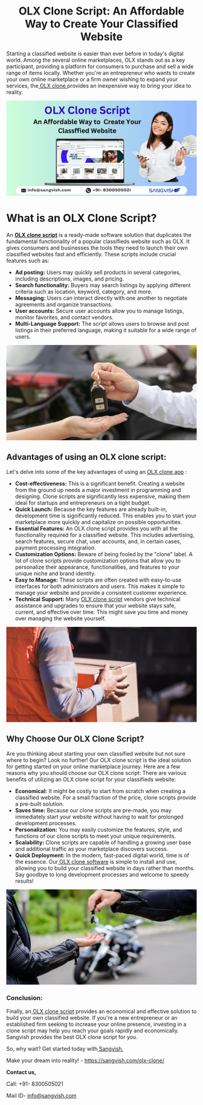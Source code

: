 <h1 align="center">OLX Clone Script: An Affordable Way to Create Your Classified Website</h1>


Starting a classified website is easier than ever before in today's digital world. Among the several online marketplaces, OLX stands out as a key participant, providing a platform for consumers to purchase and sell a wide range of items locally. Whether you're an entrepreneur who wants to create your own online marketplace or a firm owner wishing to expand your services, the[ OLX clone ](https://sangvish.com/olx-clone/) provides an inexpensive way to bring your idea to reality.

<div class="Box-sc-g0xbh4-0 iIZCet"><img alt=“olxclone.png" src="https://github.com/sangvishtechnologies/olx-clone/blob/main/images/olx-clone-script-sangvish.jpg" data-hpc="true" class="Box-sc-g0xbh4-0 kzRgrI"></div> 

# What is an OLX Clone Script?
An **[OLX clone script](https://sangvish.com/olx-clone/)** is a ready-made software solution that duplicates the fundamental functionality of a popular classifieds website such as OLX. It gives consumers and businesses the tools they need to launch their own classified websites fast and efficiently. These scripts include crucial features such as:
* **Ad posting:**
Users may quickly sell products in several categories, including descriptions, images, and pricing.
* **Search functionality:** 
Buyers may search listings by applying different criteria such as location, keyword, category, and more.
* **Messaging:** 
Users can interact directly with one another to negotiate agreements and organize transactions.
* **User accounts:**
Secure user accounts allow you to manage listings, monitor favorites, and contact vendors.
* **Multi-Language Support:**
The script allows users to browse and post listings in their preferred language, making it suitable for a wide range of users.

<div class="Box-sc-g0xbh4-0 iIZCet"><img alt=“olxclone.png" src="https://github.com/sangvishtechnologies/olx-clone/blob/main/images/olx-clone-1.png" data-hpc="true" class="Box-sc-g0xbh4-0 kzRgrI"></div> 

## Advantages of using an OLX clone script:
Let's delve into some of the key advantages of using an [OLX clone app](https://sangvish.com/olx-clone/) :
* **Cost-effectiveness:** 
This is a significant benefit. Creating a website from the ground up needs a major investment in programming and designing. Clone scripts are significantly less expensive, making them ideal for startups and entrepreneurs on a tight budget.
* **Quick Launch:** 
Because the key features are already built-in, development time is significantly reduced. This enables you to start your marketplace more quickly and capitalize on possible opportunities.
* **Essential Features:** 
An OLX clone script provides you with all the functionality required for a classified website. This includes advertising, search features, secure chat, user accounts, and, in certain cases, payment processing integration.
* **Customization Options:** 
Beware of being fooled by the "clone" label. A lot of clone scripts provide customization options that allow you to personalize their appearance, functionalities, and features to your unique niche and brand identity.
* **Easy to Manage:**
These scripts are often created with easy-to-use interfaces for both administrators and users. This makes it simple to manage your website and provide a consistent customer experience.
* **Technical Support:** 
Many [OLX clone script](https://sangvish.com/olx-clone/) vendors give technical assistance and upgrades to ensure that your website stays safe, current, and effective over time. This might save you time and money over managing the website yourself.

<div class="Box-sc-g0xbh4-0 iIZCet"><img alt=“olxclone.png" src="https://github.com/sangvishtechnologies/olx-clone/blob/main/images/olx-clone-app-2.png" data-hpc="true" class="Box-sc-g0xbh4-0 kzRgrI"></div>

## Why Choose Our OLX Clone Script?
Are you thinking about starting your own classified website but not sure where to begin? Look no further! Our OLX clone script is the ideal solution for getting started on your online marketplace journey. Here are a few reasons why you should choose our OLX clone script:
There are various benefits of utilizing an OLX clone script for your classifieds website:
* **Economical:** 
It might be costly to start from scratch when creating a classified website. For a small fraction of the price, clone scripts provide a pre-built solution.
* **Saves time:** 
Because our clone scripts are pre-made, you may immediately start your website without having to wait for prolonged development processes.
* **Personalization:**
You may easily customize the features, style, and functions of our clone scripts to meet your unique requirements.
* **Scalability:** 
Clone scripts are capable of handling a growing user base and additional traffic as your marketplace discovers success.
* **Quick Deployment:** 
In the modern, fast-paced digital world, time is of the essence. Our[ OLX clone software](https://sangvish.com/olx-clone/) is simple to install and use, allowing you to build your classified website in days rather than months. Say goodbye to long development processes and welcome to speedy results!


<div class="Box-sc-g0xbh4-0 iIZCet"><img alt=“olxclone.png" src="https://github.com/sangvishtechnologies/olx-clone/blob/main/images/olx-clone-app.png" data-hpc="true" class="Box-sc-g0xbh4-0 kzRgrI"></div>

### Conclusion:
Finally, an[ OLX clone script](https://sangvish.com/olx-clone/) provides an economical and effective solution to build your own classified website. If you're a new entrepreneur or an established firm seeking to increase your online presence, investing in a clone script may help you reach your goals rapidly and economically. Sangvish provides the best OLX clone script for you.

So, why wait? Get started today with[ Sangvish.](https://sangvish.com/) 

Make your dream into reality! - https://sangvish.com/olx-clone/ 


**Contact us,**

Call: +91- 8300505021

Mail ID-  [info@sangvish.com](mailto:info@sangvish.com)
